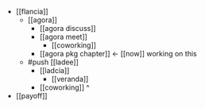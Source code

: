 - [[flancia]]
  - [[agora]]
    - [[agora discuss]]
    - [[agora meet]]
      - [[coworking]]
    - [[agora pkg chapter]] <- [[now]] working on this
  - #push [[ladee]]
    - [[ladcia]]
      - [[veranda]]
    - [[coworking]] ^
- [[payoff]]

